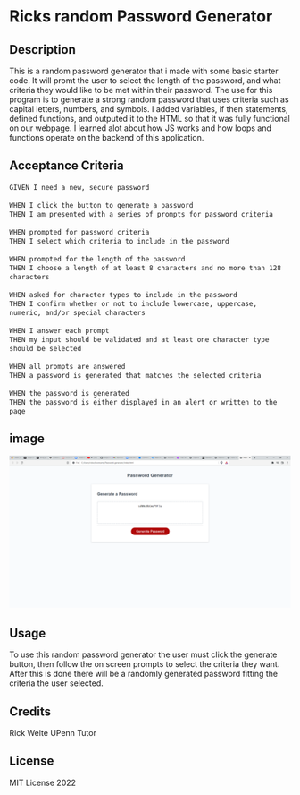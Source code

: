 # Ricks random Password Generator

## Description

This is a random password generator that i made with some basic starter code. 
It will promt the user to select the length of the password, and what criteria they would like to be met within their password. 
The use for this program is to generate a strong random password that uses criteria such as capital letters, numbers, and symbols.
I added variables, if then statements, defined functions, and outputed it to the HTML so that it was
fully functional on our webpage. I learned alot about how JS works and how loops and functions operate on the backend of this application.

## Acceptance Criteria

```
GIVEN I need a new, secure password

WHEN I click the button to generate a password
THEN I am presented with a series of prompts for password criteria

WHEN prompted for password criteria
THEN I select which criteria to include in the password

WHEN prompted for the length of the password
THEN I choose a length of at least 8 characters and no more than 128 characters

WHEN asked for character types to include in the password
THEN I confirm whether or not to include lowercase, uppercase, numeric, and/or special characters

WHEN I answer each prompt
THEN my input should be validated and at least one character type should be selected

WHEN all prompts are answered
THEN a password is generated that matches the selected criteria

WHEN the password is generated
THEN the password is either displayed in an alert or written to the page
```

## image

![alt text](/Assets/Password-generator.png)

## Usage

To use this random password generator the user must click the generate button, then follow the on screen prompts to select the criteria they want. 
After this is done there will be a randomly generated password fitting the criteria the user selected.

## Credits

Rick Welte
UPenn Tutor

## License

MIT License 2022
